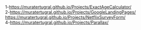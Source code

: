 1-https://muratertugral.github.io/Projects/ExactAgeCalculator/ <br>
2-https://muratertugral.github.io/Projects/GoogleLandingPages/ <br>
https://muratertugral.github.io/Projects/NetflixSurveyForm/ <br>
4-https://muratertugral.github.io/Projects/Parallax/ <br>
